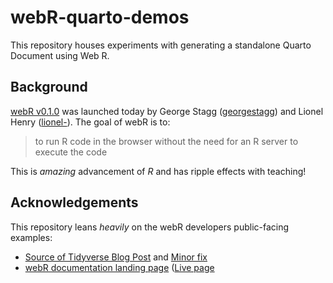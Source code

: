# webR-quarto-demos

This repository houses experiments with generating a standalone Quarto Document using Web R.

## Background

[webR v0.1.0](https://twitter.com/gwstagg/status/1633821049329537025) was launched today
by George Stagg ([georgestagg](https://github.com/georgestagg)) and Lionel Henry ([lionel-](https://github.com/lionel-)). The goal of webR is to: 

> to run R code in the browser without the need for an R server to execute the code

This is _amazing_ advancement of _R_ and has ripple effects with teaching!

## Acknowledgements

This repository leans _heavily_ on the webR developers public-facing examples:

- [Source of Tidyverse Blog Post](https://github.com/tidyverse/tidyverse.org/pull/617/files) and [Minor fix](https://github.com/tidyverse/tidyverse.org/commit/72bb2dd7ca0b2f211498a891aa54f55ddcad5014)
- [webR documentation landing page](https://github.com/r-wasm/webr/blob/53acd8861c44f1f167941d0a40f62b0cc23852da/src/docs/index.qmd#L23-L68) ([Live page](https://docs.r-wasm.org/webr/latest/)
